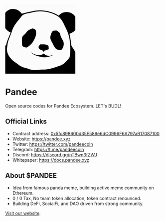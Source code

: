 !['logo'](public/pandee.jpeg)
# Pandee

Open source codes for Pandee Ecosystem. LET's BUDL!

## Official Links

- Contract address: [0x5fc898600d35E589e6dC0996F6A797aB17087100](https://etherscan.io/token/0x5fc898600d35E589e6dC0996F6A797aB17087100)
- Website: https://pandee.xyz
- Twitter: https://twitter.com/pandeecoin
- Telegram: https://t.me/pandeecoin
- Discord: https://discord.gg/nTBwn3fZWJ
- Whitepaper: https://docs.pandee.xyz

## About $PANDEE

- Idea from famous panda meme, building active meme community on Ethereum.
- 0 / 0 Tax, No team token allocation, token contract renounced.
- Building DeFi, SocialFi, and DAO driven from strong community.

[Visit our website](https://pandee.xyz).
